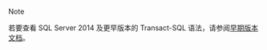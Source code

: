 > [!Note]
> 若要查看 SQL Server 2014 及更早版本的 Transact-SQL 语法，请参阅[早期版本文档](../sql-server/previous-versions-sql-server.md#offline-documentation)。